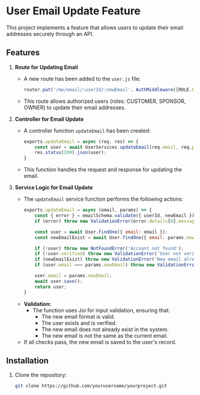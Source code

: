 # User Email Update Feature

This project implements a feature that allows users to update their email addresses securely through an API.

## Features

1. **Route for Updating Email**
   - A new route has been added to the `user.js` file:
     ```javascript
     router.put('/me/email/:userId/:newEmail', AuthMiddleware([ROLE.CUSTOMER, ROLE.SPONSOR, ROLE.OWNER]), UserController.updateEmail);
     ```
   - This route allows authorized users (roles: CUSTOMER, SPONSOR, OWNER) to update their email addresses.

2. **Controller for Email Update**
   - A controller function `updateEmail` has been created:
     ```javascript
     exports.updateEmail = async (req, res) => { 
         const user = await UserServices.updateEmail(req.email, req.params);
         res.status(200).json(user);
     }
     ```
   - This function handles the request and response for updating the email.

3. **Service Logic for Email Update**
   - The `updateEmail` service function performs the following actions:
     ```javascript
     exports.updateEmail = async (email, params) => {
         const { error } = emailSchema.validate({ userId, newEmail });
         if (error) throw new ValidationError(error.details[0].message);

         const user = await User.findOne({ email: email });
         const newEmailExist = await User.findOne({ email: params.newEmail });

         if (!user) throw new NotFoundError('Account not found');
         if (!user.verified) throw new ValidationError('User not verified');
         if (newEmailExist) throw new ValidationError('New email already exists!');
         if (user.email === params.newEmail) throw new ValidationError('New email is the same as the current email!');

         user.email = params.newEmail;
         await user.save();
         return user;
     }
     ```
   - **Validation:**
     - The function uses Joi for input validation, ensuring that:
       - The new email format is valid.
       - The user exists and is verified.
       - The new email does not already exist in the system.
       - The new email is not the same as the current email.
   - If all checks pass, the new email is saved to the user's record.

## Installation

1. Clone the repository:
   ```bash
   git clone https://github.com/yourusername/yourproject.git

